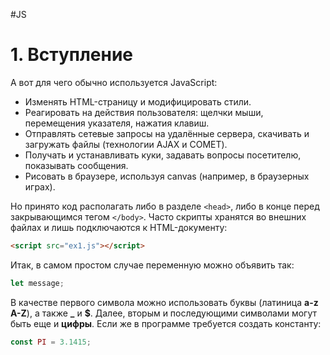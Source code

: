#JS

# 1. Вступление

А вот для чего обычно используется JavaScript:

- Изменять HTML-страницу и модифицировать стили.
- Реагировать на действия пользователя: щелчки мыши, перемещения указателя, нажатия клавиш.
- Отправлять сетевые запросы на удалённые сервера, скачивать и загружать файлы (технологии AJAX и COMET).
- Получать и устанавливать куки, задавать вопросы посетителю, показывать сообщения.
- Рисовать в браузере, используя canvas (например, в браузерных играх).

Но принято код располагать либо в разделе `<head>`, либо в конце перед закрывающимся тегом `</body>`.
Часто скрипты хранятся во внешних файлах и лишь подключаются к HTML-документу: 

```html
<script src="ex1.js"></script>
```

Итак, в самом простом случае переменную можно объявить так:

```javascript
let message;
```

В качестве первого символа можно использовать буквы (латиница **a-z A-Z**), а также **\_** и **$**. Далее, вторым и последующими символами могут быть еще и **цифры**.
Если же в программе требуется создать константу:

```javascript
const PI = 3.1415;
```

